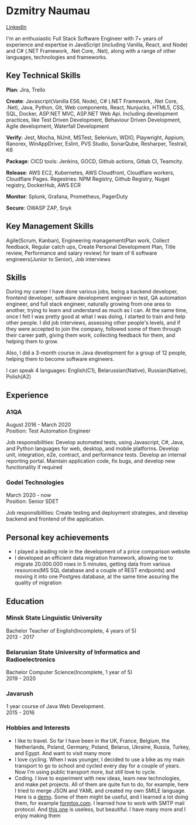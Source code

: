 # Dzmitry Naumau
[LinkedIn](https://www.linkedin.com/in/dzmitry-naumau-9589b060/)

I'm an enthusiastic Full Stack Software Engineer with 7+ years of experience and expertise in JavaScript (including Vanilla, React, and Node) and C# (.NET Framework, .Net Core, .Net), along with a range of other languages, technologies and frameworks.

## Key Technical Skills

**Plan**: Jira, Trello    

**Create**: Javascript(Vanilla ES6, Node), C# (.NET Framework, .Net Core, .Net), Java, Python, Git, Web components, React, Nunjucks, HTML5, CSS, SQL, Docker, ASP.NET MVC, ASP.NET Web Api. Including development practices, like Test Driven Development, Behaviour Driven Development, Agile development, Waterfall Development

**Verify**: Jest, Mocha, NUnit, MSTest, Selenium, WDIO, Playwright, Appium, Ranorex, WinAppDriver, Eslint, PVS Studio, SonarQube, Resharper, Testrail, K6  

**Package**: CICD tools: Jenkins, GOCD, Github actions, Gitlab CI, Teamcity.   

**Release**: AWS EC2, Kubernetes, AWS Cloudfront, Cloudflare workers, Cloudflare Pages.
Regestries: NPM Registry, Github Registry, Nuget registry, DockerHub, AWS ECR  

**Monitor**: Splunk, Grafana, Prometheus, PagerDuty  

**Secure**: OWASP ZAP, Snyk

## Key Management Skills
Agile(Scrum, Kanban), Engineering management(Plan work, Collect feedback, Regular catch ups, Create Personal Development Plan, Title review, Performance and salary review) for team of 6 software engineers(Junior to Senior), Job interviews

## Skills
During my career I have done various jobs, being a backend developer, frontend developer, software development engineer in test, QA automation engineer, and full stack engineer, naturally growing from one area to another, trying to learn and understand as much as I can. At the same time, once I felt I was pretty good at what I was doing, I started to train and help other people. I did job interviews, assessing other people's levels, and if they were accepted to join the company, followed some of them through their career path, giving them work, collecting feedback for them, and helping them to grow.

Also, I did a 3-month course in Java development for a group of 12 people, helping them to become software engineers. 

I can speak 4 languages: English(C1), Belarussian(Native), Russian(Native), Polish(A2)

## Experience

### A1QA
August 2016 - March 2020  
Position: Test Automation Engineer

Job responsibilities: Develop automated tests, using Javascript, C#, Java, and Python languages for web, desktop, and mobile platforms. Develop unit, integration, e2e, contract, and performance tests. Develop an internal reporting portal. Maintain application code, fix bugs, and develop new functionality if required

### Godel Technologies
March 2020 - now  
Position: Senior SDET

Job responsibilities: Create testing and deployment strategies, and develop backend and frontend of the application.

## Personal key achievements
- I played a leading role in the development of a price comparison website
- I developed an efficient data migration framework, allowing me to migrate 20.000.000 rows in 5 minutes, getting data from various resources(MS SQL database and a couple of REST endpoints) and moving it into one Postgres database, at the same time assuring the quality of migration

## Education

### Minsk State Linguistic University
Bachelor Teacher of English(Incomplete, 4 years of 5)  
2013 - 2017

### Belarusian State University of Informatics and Radioelectronics
Bachelor Computer Science(Incomplete, 1 year of 5)  
2019 - 2020

### Javarush
1 year course of Java Web Development.   
2015 - 2016

### Hobbies and Interests
- I like to travel. So far I have been in the UK, France, Belgium, the Netherlands, Poland, Germany, Poland, Belarus, Ukraine, Russia, Turkey, and Egypt. And want to visit many more
- I love cycling. When I was younger, I decided to use a bike as my main transport to go to school and cycled every day for a couple of years. Now I'm using public transport more, but still love to cycle.
- Coding. I love to experiment with new ideas, learn new technologies, and make pet projects. All of them are quite fun to do, for example, here I tried to merge JSON and YAML and created my own SMILE language. Here is a [demo](https://smilelang.netlify.app/). Some of them might be useful, and I learned a lot doing them, for example [formtox.com](https://formtox.com/). I learned how to work with SMTP mail protocol. And [this one](https://fantasy17.pages.dev/) is useless, but beautiful. I have many more and I enjoy making them
